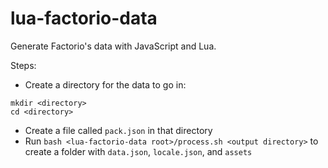 # lua-factorio-data
Generate Factorio's data with JavaScript and Lua.

Steps:
- Create a directory for the data to go in:
```
mkdir <directory>
cd <directory>
```
- Create a file called `pack.json` in that directory
- Run `bash <lua-factorio-data root>/process.sh <output directory>` to create a folder with `data.json`, `locale.json`, and `assets`